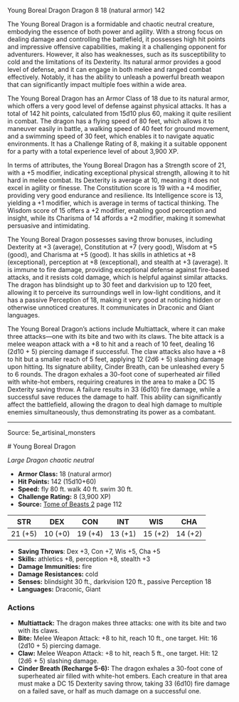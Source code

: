 <MonsterName/>Young Boreal Dragon</MonsterName>
<CreatureType/>Dragon</CreatureType>
<CR/>8</CR>
<AC/>18 (natural armor)</AC>
<HP/>142</HP>
<summary>The Young Boreal Dragon is a formidable and chaotic neutral creature, embodying the essence of both power and agility. With a strong focus on dealing damage and controlling the battlefield, it possesses high hit points and impressive offensive capabilities, making it a challenging opponent for adventurers. However, it also has weaknesses, such as its susceptibility to cold and the limitations of its Dexterity. Its natural armor provides a good level of defense, and it can engage in both melee and ranged combat effectively. Notably, it has the ability to unleash a powerful breath weapon that can significantly impact multiple foes within a wide area.</summary>

<detail>

The Young Boreal Dragon has an Armor Class of 18 due to its natural armor, which offers a very good level of defense against physical attacks. It has a total of 142 hit points, calculated from 15d10 plus 60, making it quite resilient in combat. The dragon has a flying speed of 80 feet, which allows it to maneuver easily in battle, a walking speed of 40 feet for ground movement, and a swimming speed of 30 feet, which enables it to navigate aquatic environments. It has a Challenge Rating of 8, making it a suitable opponent for a party with a total experience level of about 3,900 XP.

In terms of attributes, the Young Boreal Dragon has a Strength score of 21, with a +5 modifier, indicating exceptional physical strength, allowing it to hit hard in melee combat. Its Dexterity is average at 10, meaning it does not excel in agility or finesse. The Constitution score is 19 with a +4 modifier, providing very good endurance and resilience. Its Intelligence score is 13, yielding a +1 modifier, which is average in terms of tactical thinking. The Wisdom score of 15 offers a +2 modifier, enabling good perception and insight, while its Charisma of 14 affords a +2 modifier, making it somewhat persuasive and intimidating.

The Young Boreal Dragon possesses saving throw bonuses, including Dexterity at +3 (average), Constitution at +7 (very good), Wisdom at +5 (good), and Charisma at +5 (good). It has skills in athletics at +8 (exceptional), perception at +8 (exceptional), and stealth at +3 (average). It is immune to fire damage, providing exceptional defense against fire-based attacks, and it resists cold damage, which is helpful against similar attacks. The dragon has blindsight up to 30 feet and darkvision up to 120 feet, allowing it to perceive its surroundings well in low-light conditions, and it has a passive Perception of 18, making it very good at noticing hidden or otherwise unnoticed creatures. It communicates in Draconic and Giant languages.

The Young Boreal Dragon’s actions include Multiattack, where it can make three attacks—one with its bite and two with its claws. The bite attack is a melee weapon attack with a +8 to hit and a reach of 10 feet, dealing 16 (2d10 + 5) piercing damage if successful. The claw attacks also have a +8 to hit but a smaller reach of 5 feet, applying 12 (2d6 + 5) slashing damage upon hitting. Its signature ability, Cinder Breath, can be unleashed every 5 to 6 rounds. The dragon exhales a 30-foot cone of superheated air filled with white-hot embers, requiring creatures in the area to make a DC 15 Dexterity saving throw. A failure results in 33 (6d10) fire damage, while a successful save reduces the damage to half. This ability can significantly affect the battlefield, allowing the dragon to deal high damage to multiple enemies simultaneously, thus demonstrating its power as a combatant.</detail>



---

Source: 5e_artisinal_monsters

<statblock>
# Young Boreal Dragon

*Large* *Dragon* *chaotic neutral*

- **Armor Class:** 18 (natural armor)
- **Hit Points:** 142 (15d10+60)
- **Speed:** fly 80 ft. walk 40 ft. swim 30 ft.
- **Challenge Rating:** 8 (3,900 XP)
- **Source:** [Tome of Beasts 2](https://koboldpress.com/kpstore/product/tome-of-beasts-2-for-5th-edition) page 112

| STR | DEX | CON | INT | WIS | CHA |
| --- | --- | --- | --- | --- | --- |
| 21 (+5) | 10 (+0) | 19 (+4) | 13 (+1) | 15 (+2) | 14 (+2) |

- **Saving Throws**: Dex +3, Con +7, Wis +5, Cha +5
- **Skills:** athletics +8, perception +8, stealth +3
- **Damage Immunities:** fire
- **Damage Resistances:** cold
- **Senses:** blindsight 30 ft., darkvision 120 ft., passive Perception 18
- **Languages:** Draconic, Giant

### Actions

- **Multiattack:** The dragon makes three attacks: one with its bite and two with its claws.
- **Bite:** Melee Weapon Attack: +8 to hit, reach 10 ft., one target. Hit: 16 (2d10 + 5) piercing damage.
- **Claw:** Melee Weapon Attack: +8 to hit, reach 5 ft., one target. Hit: 12 (2d6 + 5) slashing damage.
- **Cinder Breath (Recharge 5-6):** The dragon exhales a 30-foot cone of superheated air filled with white-hot embers. Each creature in that area must make a DC 15 Dexterity saving throw, taking 33 (6d10) fire damage on a failed save, or half as much damage on a successful one.


</statblock>


